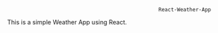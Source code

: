                                                      React-Weather-App
                             
This is a simple Weather App using React.
